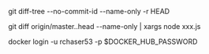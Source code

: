 git diff-tree --no-commit-id --name-only -r HEAD


git diff origin/master..head --name-only | xargs node xxx.js

docker login -u rchaser53 -p $DOCKER_HUB_PASSWORD